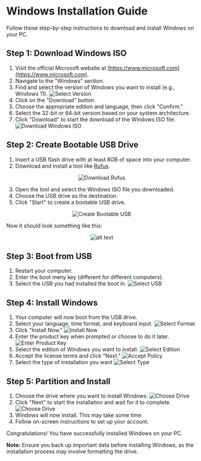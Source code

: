 # Windows Installation Guide

Follow these step-by-step instructions to download and install Windows on your PC.

## Step 1: Download Windows ISO

1. Visit the official Microsoft website at [https://www.microsoft.com](https://www.microsoft.com).
2. Navigate to the "Windows" section.
3. Find and select the version of Windows you want to install (e.g., Windows 11).
![Select Version](./images/1.png)
4. Click on the "Download" button.
5. Choose the appropriate edition and language, then click "Confirm."
6. Select the 32-bit or 64-bit version based on your system architecture.
7. Click "Download" to start the download of the Windows ISO file.
![Download Windows ISO](./images/2.1.png)

## Step 2: Create Bootable USB Drive

1. Insert a USB flash drive with at least 8GB of space into your computer.
2. Download and install a tool like [Rufus](https://rufus.ie/).

<center>

![Download Rufus](./images/2.5.png)
</center>

3. Open the tool and select the Windows ISO file you downloaded.
4. Choose the USB drive as the destination.
5. Click "Start" to create a bootable USB drive.

<center>

![Create Bootable USB](./images/3.png)
</center>

Now it should look something like this:

<center>

![alt text](./images/4.png)
</center>

## Step 3: Boot from USB

1. Restart your computer.
2. Enter the boot meny key (different for different computers).
3. Select the USB you had installed the boot in.
![Select USB](./images/bootMenu.png)

## Step 4: Install Windows

1. Your computer will now boot from the USB drive.
2. Select your language, time format, and keyboard input.
![Select Format](./images/format.png)
3. Click "Install Now."
![Install Now](./images/installNow.png)
4. Enter the product key when prompted or choose to do it later.
![Enter Product Key](./images/productKey.png)
5. Select the edition of Windows you want to install.
![Select Edition](./images/edition.png)
6. Accept the license terms and click "Next."
![Accept Policy](./images/license.png)
7. Select the type of installation you want
![Select Type](./images/installType.png)

## Step 5: Partition and Install

1. Choose the drive where you want to install Windows.
![Choose Drive](./images/selectDrive.png)
2. Click "Next" to start the installation and wait for it to complete.
![Choose Drive](./images/waitingToInstall.png)
3. Windows will now install. This may take some time.
4. Follow on-screen instructions to set up your account.

Congratulations! You have successfully installed Windows on your PC.

**Note:** Ensure you back up important data before installing Windows, as the installation process may involve formatting the drive.
